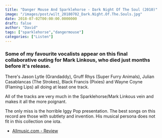 ```yaml
---
title: "Danger Mouse And Sparklehorse - Dark Night Of The Soul (2010)"
image: "/images/post/wilt_20180702_Dark.Night.Of.The.Souls.jpg"
date: 2018-07-02T00:00:00.0000000
draft: false
author: "David"
tags: ["sparklehorse","dangermouse"]
categories: ["Listen"]
---
```

### Some of my favourite vocalists appear on this final collaborative outing for Mark Linkous, who died just months before it's release.

 There's Jason Lytle (Grandaddy), Gruff Rhys (Super Furry Animals), Julian Casablancas (The Strokes), Black Francis (Pixies) and Wayne Coyne (Flaming Lips) all doing at least one track.  
  
All of the tracks are very much in the Sparklehorse/Mark Linkous vein and makes it all the more poignant.  
  
The only miss is the horrible Iggy Pop presentation. The best songs on this record are those with subtlety and invention. His musical persona does not fit in this collection one iota.

-  [Allmusic.com - Review](https://www.allmusic.com/album/dark-night-of-the-soul-mw0001352142)
